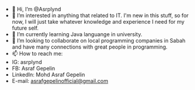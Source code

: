 - 👋 Hi, I’m @Asrplynd
- 👀 I’m interested in anything that related to IT. I'm new in this stuff, so for now, I will just take whatever knowledge and experience I need for my future self.
- 🌱 I’m currently learning Java languange in university.
- 💞️ I’m looking to collaborate on local programming companies in Sabah and have many connections with great people in programming.
- 📫 How to reach me:
- IG: asrplynd
- FB: Asraf Gepelin
- LinkedIn: Mohd Asraf Gepelin
- E-mail: asrafgepelinofficial@gmail.com

<!---
Asrplynd/Asrplynd is a ✨ special ✨ repository because its `README.md` (this file) appears on your GitHub profile.
You can click the Preview link to take a look at your changes.
--->
